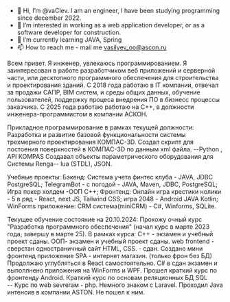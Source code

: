 - 👋 Hi, I’m @vaClev.  I am an engineer, I have been studying programming since december 2022.
- 👀 I’m interested in working as a web application developer, or as a software developer for construction.
- 🌱 I’m currently learning JAVA, Spring
- 📫 How to reach me - mail me vasilyev_oo@ascon.ru

Всем привет. Я инженер, увлекаюсь программированием. 
Я заинтересован в работе разработчиком веб приложений и серверной части, или десктопного программного обеспечения для строительства и проектирования зданий.
С 2018 года работаю в IT компании, отвечал за продажи САПР, BIM систем, и среды общих данных, обучение пользователей, поддержку процеса внедрения ПО в бизнесс процессы заказчика. 
С 2025 года работаю работаю на C++, в должности инженера-программистом в компании АСКОН.

Прикладное программирование в рамках текущей должности:
Разработка и развитие базовой функциональности системы трехмерного проектирования КОМПАС-3D.
Cоздал скрипт для постоения поверхностей в КОМПАС-3D по данным xml файла.   --Python , API KOMPAS
Создавал объекты параметрического оборудования для Системы Renga--  lua (STDL), JSON.




Учебные проекты:
Бэкенд: 
        Система учета финтес клуба  - JAVA, JDBC PostgreSQL; 
        TelegramBot - с погодой - JAVA, Maven, JDBC, PostgreSQL; 
        Игра покер холдем -ООП С++;
Фронтенд:
        Онлайн игра крестики нолики - 5 в ряд - React, next JS, Tailwind CSS;
        игра 2048 - Android JAVA Kotlin;
        WinForms приложение: CRM система(miniCRM) - C#, Winforms, SQLite. 


Текущее обучение  состояние на 20.10.2024: 
Прохожу очный курс "Разработка программного обеспечения" (начал курс в марте 2023 года, завершу в марте 25). 
В рамках курса: 
    С++ - экзамен и учебный проект сданы.
    ООП- экзамен и учебный проект сданы.
    web frontend - сверстан одностраничный сайт HTML, CSS. - сдан.  Создано мини фронтенд приложение SPA - интернет магазин. (только фрон без БД)
            Продолжаю углубляться в React самостоятельно. 
    С# в сдан экзамен и выполлнено приложения на WinForms и WPF.
    Прошел краткий курс по фронтенду Android.
    Краткий курс по основам реляционных БД SQL    
    --
    Курс по web sevrerам - php. Немного знаком с Laravel.
Проходил Java интенсив в компании ASTON. Не пошел к ним.








